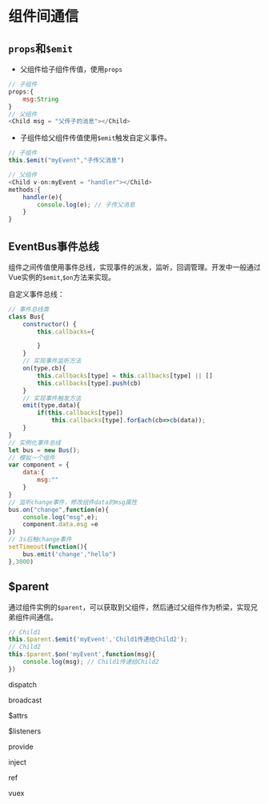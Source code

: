 # 组件间通信

## `props`和`$emit`

- 父组件给子组件传值，使用`props`

```js
// 子组件
props:{
    msg:String
}
// 父组件
<Child msg = "父传子的消息"></Child>
```

- 子组件给父组件传值使用`$emit`触发自定义事件。

```js
// 子组件
this.$emit("myEvent","子传父消息")

// 父组件
<Child v-on:myEvent = "handler"></Child>
methods:{
    handler(e){
        console.log(e); // 子传父消息
    }
}
```

## EventBus事件总线

组件之间传值使用事件总线，实现事件的派发，监听，回调管理。开发中一般通过Vue实例的`$emit`,`$on`方法来实现。

自定义事件总线：

```js
// 事件总线类
class Bus{
    constructor() {
        this.callbacks={

        }
    }
    // 实现事件监听方法
    on(type,cb){
        this.callbacks[type] = this.callbacks[type] || []
        this.callbacks[type].push(cb)
    }
    // 实现事件触发方法
    emit(type,data){
        if(this.callbacks[type])
            this.callbacks[type].forEach(cb=>cb(data));
    }
}
// 实例化事件总线
let bus = new Bus();
// 模拟一个组件
var component = {
    data:{
        msg:""
    }
}
// 监听change事件，修改组件data的msg属性
bus.on("change",function(e){
    console.log("msg",e);
    component.data.msg =e
})
// 3s后触change事件
setTimeout(function(){
    bus.emit('change',"hello")
},3000)
```

## $parent

通过组件实例的`$parent`，可以获取到父组件，然后通过父组件作为桥梁，实现兄弟组件间通信。

```js
// Child1
this.$parent.$emit('myEvent','Child1传递给Child2');
// Child2
this.$parent.$on('myEvent',function(msg){
    console.log(msg); // Child1传递给Child2
})
```



dispatch

broadcast

$attrs

$listeners

provide

inject

ref

vuex

